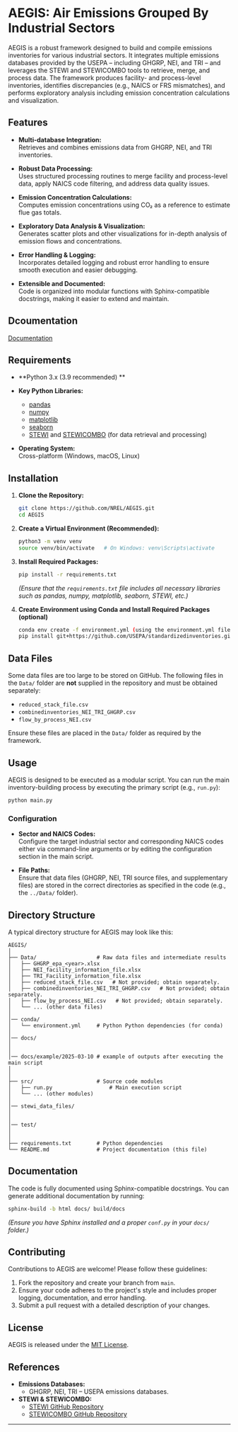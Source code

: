 

# AEGIS: Air Emissions Grouped By Industrial Sectors

AEGIS is a robust framework designed to build and compile emissions inventories for various industrial sectors. It integrates multiple emissions databases provided by the USEPA – including GHGRP, NEI, and TRI – and leverages the STEWI and STEWICOMBO tools to retrieve, merge, and process data. The framework produces facility- and process-level inventories, identifies discrepancies (e.g., NAICS or FRS mismatches), and performs exploratory analysis including emission concentration calculations and visualization.

## Features

- **Multi-database Integration:**  
  Retrieves and combines emissions data from GHGRP, NEI, and TRI inventories.

- **Robust Data Processing:**  
  Uses structured processing routines to merge facility and process-level data, apply NAICS code filtering, and address data quality issues.

- **Emission Concentration Calculations:**  
  Computes emission concentrations using CO₂ as a reference to estimate flue gas totals.

- **Exploratory Data Analysis & Visualization:**  
  Generates scatter plots and other visualizations for in-depth analysis of emission flows and concentrations.

- **Error Handling & Logging:**  
  Incorporates detailed logging and robust error handling to ensure smooth execution and easier debugging.

- **Extensible and Documented:**  
  Code is organized into modular functions with Sphinx-compatible docstrings, making it easier to extend and maintain.

## Dcoumentation

[Documentation](https://nrel.github.io/Industrial-Emissions-Inventory/)

## Requirements

- **Python 3.x (3.9 recommended) **  
- **Key Python Libraries:**  
  - [pandas](https://pandas.pydata.org/)
  - [numpy](https://numpy.org/)
  - [matplotlib](https://matplotlib.org/)
  - [seaborn](https://seaborn.pydata.org/)
  - [STEWI](https://github.com/USEPA/Stewi) and [STEWICOMBO](https://github.com/USEPA/Stewicombo) (for data retrieval and processing)

- **Operating System:**  
  Cross-platform (Windows, macOS, Linux)

## Installation

1. **Clone the Repository:**

   ```bash
   git clone https://github.com/NREL/AEGIS.git
   cd AEGIS
   ```

2. **Create a Virtual Environment (Recommended):**

   ```bash
   python3 -m venv venv
   source venv/bin/activate   # On Windows: venv\Scripts\activate
   ```

3. **Install Required Packages:**

   ```bash
   pip install -r requirements.txt
   ```

   *(Ensure that the `requirements.txt` file includes all necessary libraries such as pandas, numpy, matplotlib, seaborn, STEWI, etc.)*

4. **Create Environment using Conda and Install Required Packages (optional)**

   ```bash
   conda env create -f environment.yml (using the environment.yml file in conda folder to create environment) 
   pip install git+https://github.com/USEPA/standardizedinventories.git@v1.1.3#egg=StEWI (install stewi and esupy packages)
   ```

## Data Files

Some data files are too large to be stored on GitHub. The following files in the `Data/` folder are **not** supplied in the repository and must be obtained separately:

- `reduced_stack_file.csv`
- `combinedinventories_NEI_TRI_GHGRP.csv`
- `flow_by_process_NEI.csv`

Ensure these files are placed in the `Data/` folder as required by the framework.

## Usage

AEGIS is designed to be executed as a modular script. You can run the main inventory-building process by executing the primary script (e.g., `run.py`):

```bash
python main.py
```

### Configuration

- **Sector and NAICS Codes:**  
  Configure the target industrial sector and corresponding NAICS codes either via command-line arguments or by editing the configuration section in the main script.

- **File Paths:**  
  Ensure that data files (GHGRP, NEI, TRI source files, and supplementary files) are stored in the correct directories as specified in the code (e.g., the `../Data/` folder).

## Directory Structure

A typical directory structure for AEGIS may look like this:

```
AEGIS/
│
├── Data/                   # Raw data files and intermediate results
│   ├── GHGRP_epa_<year>.xlsx
│   ├── NEI_facility_information_file.xlsx
│   ├── TRI_Facility_information_file.xlsx
│   ├── reduced_stack_file.csv   # Not provided; obtain separately.
│   ├── combinedinventories_NEI_TRI_GHGRP.csv   # Not provided; obtain separately.
│   ├── flow_by_process_NEI.csv   # Not provided; obtain separately.
│   └── ... (other data files)
│
│── conda/ 
│   └── environment.yml     # Python Python dependencies (for conda)
│
│── docs/ 
│
│
│── docs/example/2025-03-10 # example of outputs after executing the main script
│
│
├── src/                    # Source code modules
│   ├── run.py                  # Main execution script
│   └── ... (other modules)
│
│── stewi_data_files/
│
│
│── test/ 
│
│
├── requirements.txt        # Python dependencies
└── README.md               # Project documentation (this file)
```

## Documentation

The code is fully documented using Sphinx-compatible docstrings. You can generate additional documentation by running:

```bash
sphinx-build -b html docs/ build/docs
```

*(Ensure you have Sphinx installed and a proper `conf.py` in your `docs/` folder.)*

## Contributing

Contributions to AEGIS are welcome! Please follow these guidelines:

1. Fork the repository and create your branch from `main`.
2. Ensure your code adheres to the project's style and includes proper logging, documentation, and error handling.
3. Submit a pull request with a detailed description of your changes.

## License

AEGIS is released under the [MIT License](LICENSE).

## References

- **Emissions Databases:**  
  - GHGRP, NEI, TRI – USEPA emissions databases.
- **STEWI & STEWICOMBO:**  
  - [STEWI GitHub Repository](https://github.com/USEPA/Stewi)
  - [STEWICOMBO GitHub Repository](https://github.com/USEPA/Stewicombo)

---

